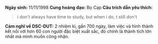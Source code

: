**Ngày sinh:** 11/11/1998
**Cung hoàng đạo:** Bọ Cạp
**Câu trích dẫn yêu thích:**
> i don't always have time to study, but when i do, t still don't

**Cảm nghĩ về DSC-DUT:** 2 nhiệm kì, gần 700 ngày, làm việc và hình thành kết nối với hơn 60 con người đặc biệt xuất sắc, đó chính là thành tích lớn nhất mà mình muốn công nhận.

